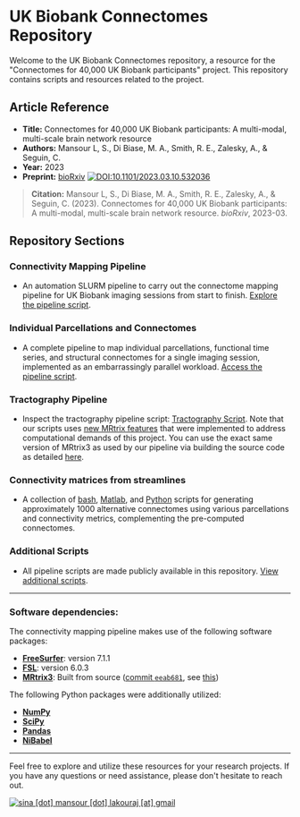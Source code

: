 # UK Biobank Connectomes Repository

Welcome to the UK Biobank Connectomes repository, a resource for the "Connectomes for 40,000 UK Biobank participants" project. This repository contains scripts and resources related to the project.

## Article Reference
- **Title:** Connectomes for 40,000 UK Biobank participants: A multi-modal, multi-scale brain network resource
- **Authors:** Mansour L, S., Di Biase, M. A., Smith, R. E., Zalesky, A., & Seguin, C.
- **Year:** 2023
- **Preprint:** [bioRxiv](https://doi.org/10.1101/2023.03.10.532036) [![DOI:10.1101/2023.03.10.532036](http://img.shields.io/badge/DOI-10.1101/2023.03.10.532036-B31B1B.svg)](https://doi.org/10.1101/2023.03.10.532036)

> **Citation:**
> Mansour L, S., Di Biase, M. A., Smith, R. E., Zalesky, A., & Seguin, C. (2023). Connectomes for 40,000 UK Biobank participants: A multi-modal, multi-scale brain network resource. *bioRxiv*, 2023-03.

## Repository Sections

### Connectivity Mapping Pipeline
- An automation SLURM pipeline to carry out the connectome mapping pipeline for UK Biobank imaging sessions from start to finish. [Explore the pipeline script](https://github.com/sina-mansour/UKB-connectomics/blob/main/scripts/bash/smart_zip_run_automization.sh).

### Individual Parcellations and Connectomes
- A complete pipeline to map individual parcellations, functional time series, and structural connectomes for a single imaging session, implemented as an embarrassingly parallel workload. [Access the pipeline script](https://github.com/sina-mansour/UKB-connectomics/blob/main/scripts/bash/UKB_connectivity_mapping_pipeline.sh).

### Tractography Pipeline
- Inspect the tractography pipeline script: [Tractography Script](https://github.com/sina-mansour/UKB-connectomics/blob/main/scripts/bash/probabilistic_tractography_native_space.sh). Note that our scripts uses [new MRtrix features](https://github.com/orgs/MRtrix3/projects/5/views/1) that were implemented to address computational demands of this project. You can use the exact same version of MRtrix3 as used by our pipeline via building the source code as detailed [here](https://github.com/sina-mansour/UKB-connectomics/blob/main/scripts/bash/mrtrix_installation.sh).

### Connectivity matrices from streamlines
- A collection of [bash](https://github.com/sina-mansour/UKB-connectomics/blob/main/scripts/bash/map_structural_connectivity.sh), [Matlab](https://github.com/sina-mansour/UKB-connectomics/blob/main/scripts/matlab/tck2connectome.m), and [Python](https://github.com/sina-mansour/UKB-connectomics/blob/main/scripts/python/tck2connectome.py) scripts for generating approximately 1000 alternative connectomes using various parcellations and connectivity metrics, complementing the pre-computed connectomes.

### Additional Scripts
- All pipeline scripts are made publicly available in this repository. [View additional scripts](https://github.com/sina-mansour/UKB-connectomics/tree/main/scripts).


---

### Software dependencies:

The connectivity mapping pipeline makes use of the following software packages:

- [**FreeSurfer**](https://surfer.nmr.mgh.harvard.edu/fswiki/FreeSurfer): version 7.1.1
- [**FSL**](https://fsl.fmrib.ox.ac.uk/fsl/fslwiki): version 6.0.3
- [**MRtrix3**](https://www.mrtrix.org/): Built from source ([commit `eeab681`](https://github.com/MRtrix3/mrtrix3/commit/eeab681), see [this](https://github.com/sina-mansour/UKB-connectomics/blob/main/scripts/bash/mrtrix_installation.sh))

The following Python packages were additionally utilized:
- [**NumPy**](https://numpy.org/)
- [**SciPy**](https://scipy.org/)
- [**Pandas**](https://pandas.pydata.org/)
- [**NiBabel**](https://nipy.org/nibabel/gettingstarted.html)

---

Feel free to explore and utilize these resources for your research projects. If you have any questions or need assistance, please don't hesitate to reach out.

[![sina \[dot\] mansour \[dot\] lakouraj \[at\] gmail](https://img.shields.io/badge/Contact-sina%20[dot]%20mansour%20[dot]%20lakouraj%20[at]%20gmail-blue)](https://sina-mansour.github.io/)
